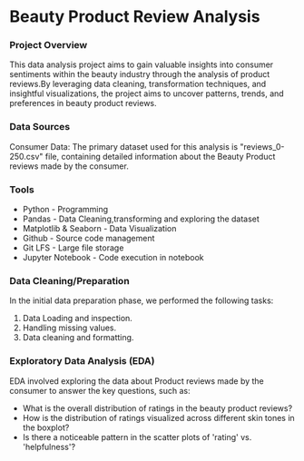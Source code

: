 # Beauty Product Review Analysis

### Project Overview

This data analysis project aims to gain valuable insights into consumer sentiments within the beauty industry through the analysis of product reviews.By leveraging data cleaning, transformation techniques, and insightful visualizations, the project aims to uncover patterns, trends, and preferences in beauty product reviews.

### Data Sources

Consumer Data: The primary dataset used for this analysis is "reviews_0-250.csv" file, containing detailed information about the Beauty Product reviews made by the consumer.

### Tools

- Python - Programming
- Pandas - Data Cleaning,transforming and exploring the dataset
- Matplotlib & Seaborn - Data Visualization
- Github - Source code management
- Git LFS - Large file storage
- Jupyter Notebook - Code execution in notebook

### Data Cleaning/Preparation

In the initial data preparation phase, we performed the following tasks:
1. Data Loading and inspection.
2. Handling missing values.
3. Data cleaning and formatting.

### Exploratory Data Analysis (EDA)

EDA involved exploring the data about Product reviews made by the consumer to answer the key questions, such as:

- What is the overall distribution of ratings in the beauty product reviews?
- How is the distribution of ratings visualized across different skin tones in the boxplot?
- Is there a noticeable pattern in the scatter plots of 'rating' vs. 'helpfulness'? 



